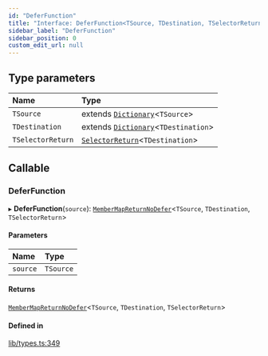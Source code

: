 ```yaml
---
id: "DeferFunction"
title: "Interface: DeferFunction<TSource, TDestination, TSelectorReturn>"
sidebar_label: "DeferFunction"
sidebar_position: 0
custom_edit_url: null
---
```


## Type parameters

| Name | Type |
| :------ | :------ |
| `TSource` | extends [`Dictionary`](../modules.md#dictionary)<`TSource`\> |
| `TDestination` | extends [`Dictionary`](../modules.md#dictionary)<`TDestination`\> |
| `TSelectorReturn` | [`SelectorReturn`](../modules.md#selectorreturn)<`TDestination`\> |

## Callable

### DeferFunction

▸ **DeferFunction**(`source`): [`MemberMapReturnNoDefer`](../modules.md#membermapreturnnodefer)<`TSource`, `TDestination`, `TSelectorReturn`\>

#### Parameters

| Name | Type |
| :------ | :------ |
| `source` | `TSource` |

#### Returns

[`MemberMapReturnNoDefer`](../modules.md#membermapreturnnodefer)<`TSource`, `TDestination`, `TSelectorReturn`\>

#### Defined in

[lib/types.ts:349](https://github.com/ttshivers/mapper/blob/efc4cb9d/packages/core/src/lib/types.ts#L349)
